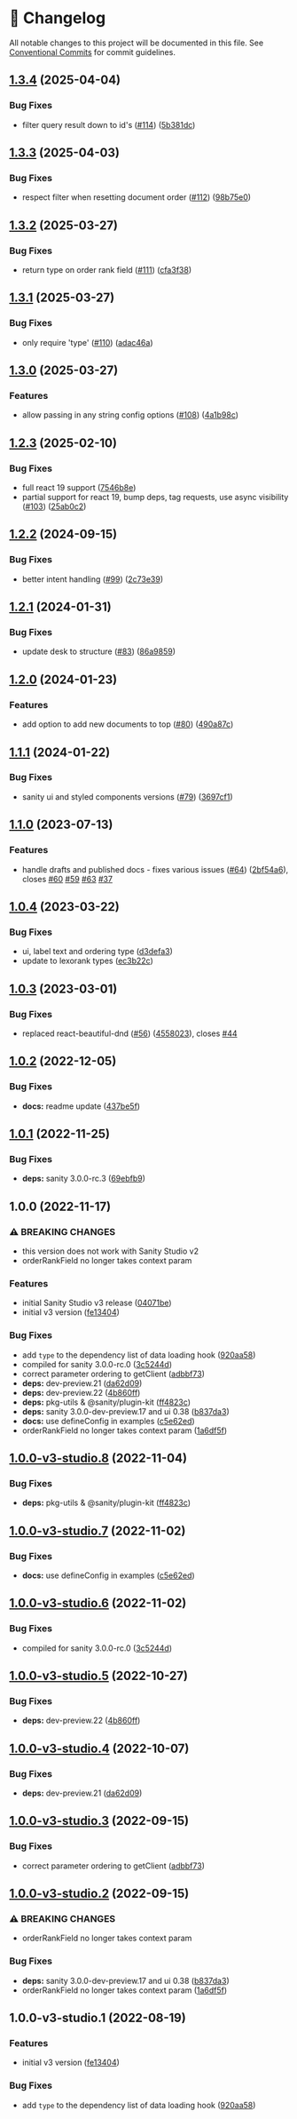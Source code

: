 <!-- markdownlint-disable --><!-- textlint-disable -->

# 📓 Changelog

All notable changes to this project will be documented in this file. See
[Conventional Commits](https://conventionalcommits.org) for commit guidelines.

## [1.3.4](https://github.com/sanity-io/orderable-document-list/compare/v1.3.3...v1.3.4) (2025-04-04)

### Bug Fixes

- filter query result down to id's ([#114](https://github.com/sanity-io/orderable-document-list/issues/114)) ([5b381dc](https://github.com/sanity-io/orderable-document-list/commit/5b381dced012f57a9d9c191d290ee7f122e3dc02))

## [1.3.3](https://github.com/sanity-io/orderable-document-list/compare/v1.3.2...v1.3.3) (2025-04-03)

### Bug Fixes

- respect filter when resetting document order ([#112](https://github.com/sanity-io/orderable-document-list/issues/112)) ([98b75e0](https://github.com/sanity-io/orderable-document-list/commit/98b75e062a2368a4eac3f9bf572c910a938bc2fa))

## [1.3.2](https://github.com/sanity-io/orderable-document-list/compare/v1.3.1...v1.3.2) (2025-03-27)

### Bug Fixes

- return type on order rank field ([#111](https://github.com/sanity-io/orderable-document-list/issues/111)) ([cfa3f38](https://github.com/sanity-io/orderable-document-list/commit/cfa3f38a3301fcdc828ec228c11422fc6198f1f9))

## [1.3.1](https://github.com/sanity-io/orderable-document-list/compare/v1.3.0...v1.3.1) (2025-03-27)

### Bug Fixes

- only require 'type' ([#110](https://github.com/sanity-io/orderable-document-list/issues/110)) ([adac46a](https://github.com/sanity-io/orderable-document-list/commit/adac46ab2fed4012a70d90fc4a736d8d8206a835))

## [1.3.0](https://github.com/sanity-io/orderable-document-list/compare/v1.2.3...v1.3.0) (2025-03-27)

### Features

- allow passing in any string config options ([#108](https://github.com/sanity-io/orderable-document-list/issues/108)) ([4a1b98c](https://github.com/sanity-io/orderable-document-list/commit/4a1b98cd1330e1226d2d95c4c48b6b9271047cb0))

## [1.2.3](https://github.com/sanity-io/orderable-document-list/compare/v1.2.2...v1.2.3) (2025-02-10)

### Bug Fixes

- full react 19 support ([7546b8e](https://github.com/sanity-io/orderable-document-list/commit/7546b8ec10453a4464f609d4f0c7c8689aa14e5e))
- partial support for react 19, bump deps, tag requests, use async visibility ([#103](https://github.com/sanity-io/orderable-document-list/issues/103)) ([25ab0c2](https://github.com/sanity-io/orderable-document-list/commit/25ab0c24c651273250fb08519094bd497b559094))

## [1.2.2](https://github.com/sanity-io/orderable-document-list/compare/v1.2.1...v1.2.2) (2024-09-15)

### Bug Fixes

- better intent handling ([#99](https://github.com/sanity-io/orderable-document-list/issues/99)) ([2c73e39](https://github.com/sanity-io/orderable-document-list/commit/2c73e391f69029877d0dd45c9fa408f15ba371fa))

## [1.2.1](https://github.com/sanity-io/orderable-document-list/compare/v1.2.0...v1.2.1) (2024-01-31)

### Bug Fixes

- update desk to structure ([#83](https://github.com/sanity-io/orderable-document-list/issues/83)) ([86a9859](https://github.com/sanity-io/orderable-document-list/commit/86a98595bc7c064380da5ddad089b0b50c3d10fc))

## [1.2.0](https://github.com/sanity-io/orderable-document-list/compare/v1.1.1...v1.2.0) (2024-01-23)

### Features

- add option to add new documents to top ([#80](https://github.com/sanity-io/orderable-document-list/issues/80)) ([490a87c](https://github.com/sanity-io/orderable-document-list/commit/490a87ca9fb66bf839542fa23b94837836d26076))

## [1.1.1](https://github.com/sanity-io/orderable-document-list/compare/v1.1.0...v1.1.1) (2024-01-22)

### Bug Fixes

- sanity ui and styled components versions ([#79](https://github.com/sanity-io/orderable-document-list/issues/79)) ([3697cf1](https://github.com/sanity-io/orderable-document-list/commit/3697cf124194f6b8918f8edc5a73eb95993995d2))

## [1.1.0](https://github.com/sanity-io/orderable-document-list/compare/v1.0.4...v1.1.0) (2023-07-13)

### Features

- handle drafts and published docs - fixes various issues ([#64](https://github.com/sanity-io/orderable-document-list/issues/64)) ([2bf54a6](https://github.com/sanity-io/orderable-document-list/commit/2bf54a68c527ac9735a7548f0d3fde146294d3b6)), closes [#60](https://github.com/sanity-io/orderable-document-list/issues/60) [#59](https://github.com/sanity-io/orderable-document-list/issues/59) [#63](https://github.com/sanity-io/orderable-document-list/issues/63) [#37](https://github.com/sanity-io/orderable-document-list/issues/37)

## [1.0.4](https://github.com/sanity-io/orderable-document-list/compare/v1.0.3...v1.0.4) (2023-03-22)

### Bug Fixes

- ui, label text and ordering type ([d3defa3](https://github.com/sanity-io/orderable-document-list/commit/d3defa36cad4d8ea7fa9797dd7cb7df918ae306d))
- update to lexorank types ([ec3b22c](https://github.com/sanity-io/orderable-document-list/commit/ec3b22c15ac4a5d0d3873753dc34bca0f21c6f81))

## [1.0.3](https://github.com/sanity-io/orderable-document-list/compare/v1.0.2...v1.0.3) (2023-03-01)

### Bug Fixes

- replaced react-beautiful-dnd ([#56](https://github.com/sanity-io/orderable-document-list/issues/56)) ([4558023](https://github.com/sanity-io/orderable-document-list/commit/4558023da24aa342afe68876f0f8dde7aee1436c)), closes [#44](https://github.com/sanity-io/orderable-document-list/issues/44)

## [1.0.2](https://github.com/sanity-io/orderable-document-list/compare/v1.0.1...v1.0.2) (2022-12-05)

### Bug Fixes

- **docs:** readme update ([437be5f](https://github.com/sanity-io/orderable-document-list/commit/437be5fd9a876142fd9c17c25d5d919ba2639ff6))

## [1.0.1](https://github.com/sanity-io/orderable-document-list/compare/v1.0.0...v1.0.1) (2022-11-25)

### Bug Fixes

- **deps:** sanity 3.0.0-rc.3 ([69ebfb9](https://github.com/sanity-io/orderable-document-list/commit/69ebfb9ccd2ac9081d82fd039ac50acb231bbcff))

## 1.0.0 (2022-11-17)

### ⚠ BREAKING CHANGES

- this version does not work with Sanity Studio v2
- orderRankField no longer takes context param

### Features

- initial Sanity Studio v3 release ([04071be](https://github.com/sanity-io/orderable-document-list/commit/04071bef1cb8e096a7f3e7c8e650ecf42a1de19a))
- initial v3 version ([fe13404](https://github.com/sanity-io/orderable-document-list/commit/fe134049faf77e7c89f651b82f2ed6b12d838c9b))

### Bug Fixes

- add `type` to the dependency list of data loading hook ([920aa58](https://github.com/sanity-io/orderable-document-list/commit/920aa58d945f8f3d76e68356b5025596e024a0d6))
- compiled for sanity 3.0.0-rc.0 ([3c5244d](https://github.com/sanity-io/orderable-document-list/commit/3c5244df0b57568f7c57f4e47d69bed20d97bb4f))
- correct parameter ordering to getClient ([adbbf73](https://github.com/sanity-io/orderable-document-list/commit/adbbf737b6212496006004e9d51e9e391b9ca582))
- **deps:** dev-preview.21 ([da62d09](https://github.com/sanity-io/orderable-document-list/commit/da62d09fc975a81c23e52ccba453d7b69a6d1670))
- **deps:** dev-preview.22 ([4b860ff](https://github.com/sanity-io/orderable-document-list/commit/4b860ffab1c54a1050e9aa32228fcfc3aadb36ae))
- **deps:** pkg-utils & @sanity/plugin-kit ([ff4823c](https://github.com/sanity-io/orderable-document-list/commit/ff4823c9948b2e8237f04d86f36e3a76b53e1369))
- **deps:** sanity 3.0.0-dev-preview.17 and ui 0.38 ([b837da3](https://github.com/sanity-io/orderable-document-list/commit/b837da383904e266751da3ede644ecff09bfd7b4))
- **docs:** use defineConfig in examples ([c5e62ed](https://github.com/sanity-io/orderable-document-list/commit/c5e62edc07e1221793aaaa023ca94f2d52e31a05))
- orderRankField no longer takes context param ([1a6df5f](https://github.com/sanity-io/orderable-document-list/commit/1a6df5f40f5b25f43d35057152f332ec9784ce2d))

## [1.0.0-v3-studio.8](https://github.com/sanity-io/orderable-document-list/compare/v1.0.0-v3-studio.7...v1.0.0-v3-studio.8) (2022-11-04)

### Bug Fixes

- **deps:** pkg-utils & @sanity/plugin-kit ([ff4823c](https://github.com/sanity-io/orderable-document-list/commit/ff4823c9948b2e8237f04d86f36e3a76b53e1369))

## [1.0.0-v3-studio.7](https://github.com/sanity-io/orderable-document-list/compare/v1.0.0-v3-studio.6...v1.0.0-v3-studio.7) (2022-11-02)

### Bug Fixes

- **docs:** use defineConfig in examples ([c5e62ed](https://github.com/sanity-io/orderable-document-list/commit/c5e62edc07e1221793aaaa023ca94f2d52e31a05))

## [1.0.0-v3-studio.6](https://github.com/sanity-io/orderable-document-list/compare/v1.0.0-v3-studio.5...v1.0.0-v3-studio.6) (2022-11-02)

### Bug Fixes

- compiled for sanity 3.0.0-rc.0 ([3c5244d](https://github.com/sanity-io/orderable-document-list/commit/3c5244df0b57568f7c57f4e47d69bed20d97bb4f))

## [1.0.0-v3-studio.5](https://github.com/sanity-io/sanity-plugin-orderable-document-list/compare/v1.0.0-v3-studio.4...v1.0.0-v3-studio.5) (2022-10-27)

### Bug Fixes

- **deps:** dev-preview.22 ([4b860ff](https://github.com/sanity-io/sanity-plugin-orderable-document-list/commit/4b860ffab1c54a1050e9aa32228fcfc3aadb36ae))

## [1.0.0-v3-studio.4](https://github.com/sanity-io/sanity-plugin-orderable-document-list/compare/v1.0.0-v3-studio.3...v1.0.0-v3-studio.4) (2022-10-07)

### Bug Fixes

- **deps:** dev-preview.21 ([da62d09](https://github.com/sanity-io/sanity-plugin-orderable-document-list/commit/da62d09fc975a81c23e52ccba453d7b69a6d1670))

## [1.0.0-v3-studio.3](https://github.com/sanity-io/sanity-plugin-orderable-document-list/compare/v1.0.0-v3-studio.2...v1.0.0-v3-studio.3) (2022-09-15)

### Bug Fixes

- correct parameter ordering to getClient ([adbbf73](https://github.com/sanity-io/sanity-plugin-orderable-document-list/commit/adbbf737b6212496006004e9d51e9e391b9ca582))

## [1.0.0-v3-studio.2](https://github.com/sanity-io/sanity-plugin-orderable-document-list/compare/v1.0.0-v3-studio.1...v1.0.0-v3-studio.2) (2022-09-15)

### ⚠ BREAKING CHANGES

- orderRankField no longer takes context param

### Bug Fixes

- **deps:** sanity 3.0.0-dev-preview.17 and ui 0.38 ([b837da3](https://github.com/sanity-io/sanity-plugin-orderable-document-list/commit/b837da383904e266751da3ede644ecff09bfd7b4))
- orderRankField no longer takes context param ([1a6df5f](https://github.com/sanity-io/sanity-plugin-orderable-document-list/commit/1a6df5f40f5b25f43d35057152f332ec9784ce2d))

## 1.0.0-v3-studio.1 (2022-08-19)

### Features

- initial v3 version ([fe13404](https://github.com/sanity-io/sanity-plugin-orderable-document-list/commit/fe134049faf77e7c89f651b82f2ed6b12d838c9b))

### Bug Fixes

- add `type` to the dependency list of data loading hook ([920aa58](https://github.com/sanity-io/sanity-plugin-orderable-document-list/commit/920aa58d945f8f3d76e68356b5025596e024a0d6))
